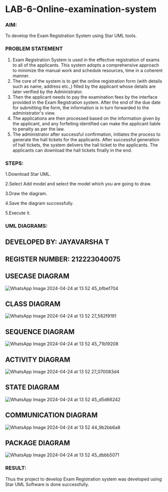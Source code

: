 # LAB-6-Online-examination-system
### AIM:
To develop the Exam Registration System using Star UML tools.
### PROBLEM STATEMENT
1. Exam Registration System is used in the effective registration of exams to all of the
applicants. This system adopts a comprehensive approach to minimize the manual work and
schedule resources, time in a coherent manner.
2. The core of the system is to get the online registration form (with details such as name,
address etc.,) filled by the applicant whose details are later verified by the Administrator.
3. Then the applicant needs to pay the examination fees by the interface provided in the
Exam Registration system. After the end of the due date for submitting the form, the
information is in turn forwarded to the administrator's view.
4. The applications are then processed based on the information given by the applicant,
and any forfeiting identified can make the applicant liable to penalty as per the law.
5. The administrator after successful confirmation, initiates the process to generate the
hall tickets for the applicants. After successful generation of hall tickets, the system delivers
the hall ticket to the applicants. The applicants can download the hall tickets finally in the end.
### STEPS:
1.Download Star UML.

2.Select Add model and select the model which you are going to draw.

3.Draw the diagram.

4.Save the diagram successfully.

5.Execute it.
### UML DIAGRAMS:
## DEVELOPED BY: JAYAVARSHA T
## REGISTER NUMBER: 212223040075

## USECASE DIAGRAM
![WhatsApp Image 2024-04-24 at 13 52 45_bfbef704](https://github.com/jayavarsha23219/LAB-6-Online-examination-system/assets/150780319/fb29d6b7-3c6e-4f70-ba69-ec3b9496068b)
## CLASS DIAGRAM
![WhatsApp Image 2024-04-24 at 13 52 27_582f9191](https://github.com/jayavarsha23219/LAB-6-Online-examination-system/assets/150780319/8d57699f-62e1-4fcd-8e81-b5591ec6e84e)
## SEQUENCE DIAGRAM
![WhatsApp Image 2024-04-24 at 13 52 45_71b19208](https://github.com/jayavarsha23219/LAB-6-Online-examination-system/assets/150780319/ef404ac9-1d74-4f72-85ed-fb8fd1dbc60f)
## ACTIVITY DIAGRAM
![WhatsApp Image 2024-04-24 at 13 52 27_070083d4](https://github.com/jayavarsha23219/LAB-6-Online-examination-system/assets/150780319/0f77be1a-0ca7-4cf4-8f15-016f158f1b1a)
## STATE DIAGRAM
![WhatsApp Image 2024-04-24 at 13 52 45_d5d66242](https://github.com/jayavarsha23219/LAB-6-Online-examination-system/assets/150780319/04d18359-1c6e-4b6e-8d2a-5912bc2c2e85)
## COMMUNICATION DIAGRAM
![WhatsApp Image 2024-04-24 at 13 52 44_9b2bb6a8](https://github.com/jayavarsha23219/LAB-6-Online-examination-system/assets/150780319/1e5b8dfb-7fe8-43a3-8b4a-a0ae24444586)
## PACKAGE DIAGRAM
![WhatsApp Image 2024-04-24 at 13 52 45_dbbb5071](https://github.com/jayavarsha23219/LAB-6-Online-examination-system/assets/150780319/1d13363a-55af-432e-ae1d-ababd21d8bff)



### RESULT:
Thus the project to develop Exam Registration system was developed using Star UML
Software is done successfully.
